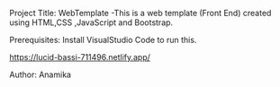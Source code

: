Project Title:
 WebTemplate -This is a web template (Front End) created using HTML,CSS ,JavaScript and Bootstrap.
 
 Prerequisites:
 Install VisualStudio Code to run this.
 
 https://lucid-bassi-711496.netlify.app/
 
 Author:
 Anamika
